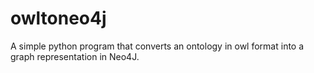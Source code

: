 # owltoneo4j
A simple python program that converts an ontology in owl format into a graph representation in Neo4J.
